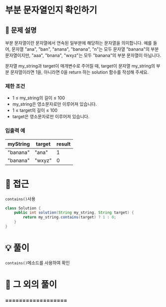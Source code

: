 # 부분 문자열인지 확인하기

## 📌 문제 설명

부분 문자열이란 문자열에서 연속된 일부분에 해당하는 문자열을 의미합니다. 예를 들어, 문자열 "ana", "ban", "anana", "banana", "n"는 모두 문자열 "banana"의 부분 문자열이지만, "aaa", "bnana", "wxyz"는 모두 "banana"의 부분 문자열이 아닙니다.

문자열 my_string과 target이 매개변수로 주어질 때, target이 문자열 my_string의 부분 문자열이라면 1을, 아니라면 0을 return 하는 solution 함수를 작성해 주세요.

### 제한 조건

- 1 ≤ my_string의 길이 ≤ 100
- my_string은 영소문자로만 이루어져 있습니다.
- 1 ≤ target의 길이 ≤ 100
- target은 영소문자로만 이루어져 있습니다.

### 입출력 예

| myString | target | result |
| -------- | ------ |------- |
| "banana" | "ana"  | 1      |
| "banana" | "wxyz" | 0      |

# 🧐 접근

`contains()`사용

```java
class Solution {
    public int solution(String my_string, String target) {
        return my_string.contains(target) ? 1 : 0;
    }
}
```

# 💡 풀이

`contains()`메소드를 사용하여 확인

# 📘 그 외의 풀이

### ==================